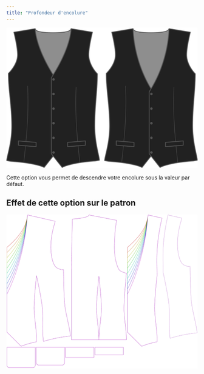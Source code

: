 ```yaml
---
title: "Profondeur d'encolure"
---
```


![Profondeur d'encolure](necklinedrop.svg)

Cette option vous permet de descendre votre encolure sous la valeur par défaut.

## Effet de cette option sur le patron

![Cette image montre l'effet de cette option en superposant plusieurs variantes qui ont une valeur différente pour cette option](wahid_necklinedrop_sample.svg "Effet de cette option sur le patron")
